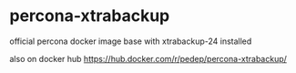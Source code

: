 # percona-xtrabackup

official percona docker image base with xtrabackup-24 installed

also on docker hub https://hub.docker.com/r/pedep/percona-xtrabackup/
